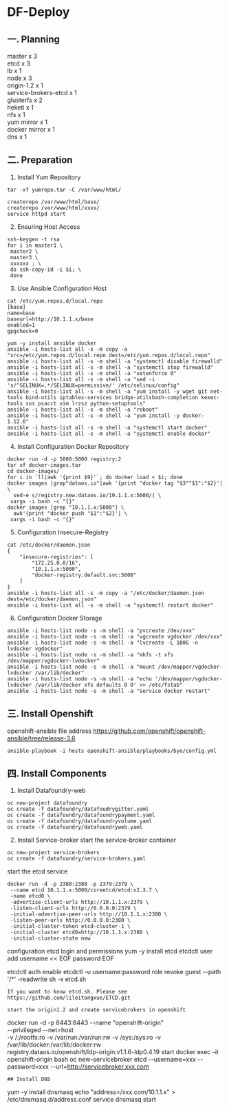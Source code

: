 # DF-Deploy
## 一. Planning
master x 3   
etcd x 3    
lb x 1    
node x 3  
origin-1.2 x 1    
service-brokers-etcd x 1    
glusterfs x 2    
heketi x 1    
nfs x 1    
yum mirror x 1    
docker mirror x 1    
dns x 1   


## 二. Preparation
    
1. Install Yum Repository  
```
tar -xf yumrepo.tar -C /var/www/html/
   
createrepo /var/www/html/base/
createrepo /var/www/html/xxxx/
service httpd start
```     
2. Ensuring Host Access
```
ssh-keygen -t rsa  
for i in master1 \
 master2 \
 master3 \
 xxxxxx ; \
 do ssh-copy-id -i $i; \
 done
```     
3. Use Ansible Configuration Host
```
cat /etc/yum.repos.d/local.repo
[base]
name=base
baseurl=http://10.1.1.x/base
enabled=1
gpgcheck=0

yum -y install ansible docker
ansible -i hosts-list all -s -m copy -a "src=/etc/yum.repos.d/local.repo dest=/etc/yum.repos.d/local.repo"
ansible -i hosts-list all -s -m shell -a "systemctl disable firewalld"
ansible -i hosts-list all -s -m shell -a "systemctl stop firewalld"
ansible -i hosts-list all -s -m shell -a "setenforce 0"
ansible -i hosts-list all -s -m shell -a "sed -i 's/^SELINUX=.*/SELINUX=permissive/' /etc/selinux/config"
ansible -i hosts-list all -s -m shell -a "yum install -y wget git net-tools bind-utils iptables-services bridge-utilsbash-completion kexec-tools sos psacct vim lrzsz python-setuptools"
ansible -i hosts-list all -s -m shell -a "reboot"
ansible -i hosts-list all -s -m shell -a "yum install -y docker-1.12.6"
ansible -i hosts-list all -s -m shell -a "systemctl start docker"
ansible -i hosts-list all -s -m shell -a "systemctl enable docker"
```
4. Install Configuration Docker Repository
```
docker run -d -p 5000:5000 registry:2
tar xf docker-images.tar
cd docker-images/
for i in `ll|awk '{print $9}'`; do docker load < $i; done
docker images |grep"dataos.io"|awk '{print "docker tag "$3""$1":"$2}'| \
  sed-e s/registry.new.dataos.io/10.1.1.x:5000/| \
 xargs -i bash -c "{}"
docker images |grep "10.1.1.x:5000"| \
  awk'{print "docker push "$1":"$2}'| \
 xargs -i bash -c "{}"
```
5. Configuration Insecure-Registry
```
cat /etc/docker/daemon.json
{
    "insecure-registries": [
        "172.25.0.0/16",
        "10.1.1.x:5000",
        "docker-registry.default.svc:5000"
    ]
}
ansible -i hosts-list all -s -m copy -a "/etc/docker/daemon.json dest=/etc/docker/daemon.json"
ansible -i hosts-list all -s -m shell -a "systemctl restart docker"
```
6. Configuration Docker Storage
```
ansible -i hosts-list node -s -m shell -a "pvcreate /dev/xxx"
ansible -i hosts-list node -s -m shell -a "vgcreate vgdocker /dev/xxx"
ansible -i hosts-list node -s -m shell -a "lvcreate -L 100G -n lvdocker vgdocker"
ansible -i hosts-list node -s -m shell -a "mkfs -t xfs /dev/mapper/vgdocker-lvdocker"
ansible -i hosts-list node -s -m shell -a "mount /dev/mapper/vgdocker-lvdocker /var/lib/docker"
ansible -i hosts-list node -s -m shell -a "echo '/dev/mapper/vgdocker-lvdocker /var/lib/docker xfs defaults 0 0' >> /etc/fstab" 
ansible -i hosts-list node -s -m shell -a "service docker restart"
```
## 三. Install Openshift
openshift-ansible file address https://github.com/openshift/openshift-ansible/tree/release-3.6
```
ansible-playbook -i hosts openshift-ansible/playbooks/byo/config.yml
```
## 四. Install Components

1. Install Datafoundry-web
```
oc new-project datafoundry
oc create -f datafoundry/datafoudrygitter.yaml
oc create -f datafoundry/datafoundrypayment.yaml
oc create -f datafoundry/datafoundryvolume.yaml
oc create -f datafoundry/datafoundryweb.yaml
```

2. Install Service-broker 
start the service-broker container
```
oc new-project service-brokers
oc create -f datafoundry/service-brokers.yaml
```

start the etcd service
```
docker run -d -p 2380:2380 -p 2379:2379 \
 --name etcd 10.1.1.x:5000/coreetcd/etcd:v2.3.7 \
 -name etcd0 \
 -advertise-client-urls http://10.1.1.x:2379 \
 -listen-client-urls http://0.0.0.0:2379 \
 -initial-advertise-peer-urls http://10.1.1.x:2380 \
 -listen-peer-urls http://0.0.0.0:2380 \
 -initial-cluster-token etcd-cluster-1 \
 -initial-cluster etcd0=http://10.1.1.x:2380 \
 -initial-cluster-state new
```

configuration etcd login and permissions
yum -y install etcd
etcdctl user add username << EOF
password
EOF

etcdctl auth enable
etcdctl -u username:password role revoke guest --path '/*' -readwrite
sh -x etcd.sh
```
If you want to know etcd.sh. Please see https://github.com/lileitongxue/ETCD.git

start the origin1.2 and create servicebrokers in openshift
```
docker run -d -p 8443:8443 --name "openshift-origin" \
 --privileged --net=host \
-v /:/rootfs:ro -v /var/run:/var/run:rw -v /sys:/sys:ro -v /var/lib/docker:/var/lib/docker:rw \
registry.dataos.io/openshift/ldp-origin:v1.1.6-ldp0.4.19 start
docker exec -it openshift-origin bash
oc new-servicebroker etcd --username=xxx --password=xxx --url=http://servicebroker.xxx.com


```
## Install DNS
```
yum -y install dnsmasq 
echo "address=/xxx.com/10.1.1.x" > /etc/dnsmasq.d/address.conf
service dnsmasq start
```
